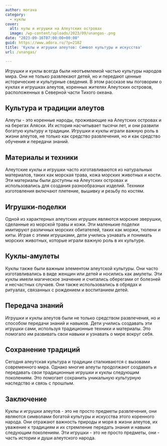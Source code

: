 ```yaml
---
author: morava
category:
  - куклы
cover:
  alt: кулы и игрушки на Алеутских островах
  image: /wp-content/uploads/2023/09/unangas-.png
date: "2023-09-16T07:00:00+00:00"
guid: https://www.adora.ru/?p=2182
title: 'Куклы и игрушки алеутов: Символ культуры и искусства'
url: /unangas/

---
```

Игрушки и куклы всегда были неотъемлемой частью культуры народов мира. Они не только развлекают детей, но и передают ценные исторические и культурные сведения. В этом рассказе мы поговорим о куклах и игрушках алеутов, коренных жителях Алеутских островов, расположенных в Северной части Тихого океана.

## **Культура и традиции алеутов**

Алеуты \- это коренные народы, проживающие на Алеутских островах и на берегах Аляски. Их история насчитывает тысячи лет, и они развили богатую культуру и традиции. Игрушки и куклы играли важную роль в жизни алеутов, не только как средство развлечения, но и как средство обучения и передачи знаний.

## **Материалы и техники**

Алеутские куклы и игрушки часто изготавливаются из натуральных материалов, таких как морская трава, кожа морских животных и кости. Эти материалы были доступны на Алеутских островах и использовались для создания разнообразных изделий. Техники изготовления включают плетение, вышивку и резьбу по костям.

## **Игрушки-поделки**

Одной из характерных алеутских игрушек являются морские зверушки, сделанные из морской травы и кожи. Эти маленькие поделки имитируют различных морских обитателей, таких как моржи, тюлени и киты. Играя с этими игрушками, дети учились узнавать и понимать морских животных, которые играли важную роль в их культуре.

## **Куклы-амулеты**

Куклы также были важным элементом алеутской культуры. Они часто изготавливались в виде женщин или детей и носились как амулеты. Эти куклы имели магическое значение и считались оберегами от болезней и несчастных случаев. Они также использовались в обрядах и ритуалах, связанных с рождением и воспитанием детей.

## **Передача знаний**

Игрушки и куклы алеутов были не только средством развлечения, но и способом передачи знаний и навыков. Дети учились создавать эти игрушки сами, используя традиционные техники и материалы. Это помогало им развивать свои навыки и узнавать о мире вокруг себя.

## **Сохранение традиций**

Сегодня алеутская культура и традиции сталкиваются с вызовами современного мира. Однако многие алеуты продолжают создавать и передавать свои традиционные игрушки и куклы следующим поколениям. Это помогает сохранить уникальную культурную наследство и связь с прошлым.

## **Заключение**

Куклы и игрушки алеутов \- это не просто предметы развлечения, они являются символами богатой культуры и искусства этого коренного народа. Они отражают важность природы и моря в жизни алеутов, их уважение к традициям и их стремление передать знания и навыки следующим поколениям. Эти игрушки \- это не просто предметы, они \- часть истории и души алеутского народа.
